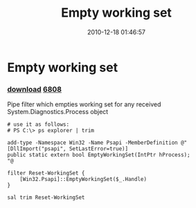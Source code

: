 ﻿---
pid:            2413
parent:         0
children:       6808
poster:         amirul
title:          Empty working set
date:           2010-12-18 01:46:57
description:    Pipe filter which empties working set for any received System.Diagnostics.Process object
format:         posh
---

# Empty working set

### [download](2413.ps1)  [6808](6808.md)

Pipe filter which empties working set for any received System.Diagnostics.Process object

```posh
# use it as follows:
# PS C:\> ps explorer | trim

add-type -Namespace Win32 -Name Psapi -MemberDefinition @"
[DllImport("psapi", SetLastError=true)]
public static extern bool EmptyWorkingSet(IntPtr hProcess);    
"@
 
filter Reset-WorkingSet {
    [Win32.Psapi]::EmptyWorkingSet($_.Handle)
}
 
sal trim Reset-WorkingSet

```
